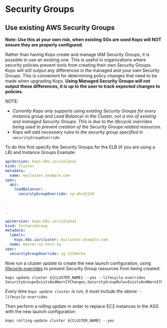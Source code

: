 # Security Groups

## Use existing AWS Security Groups
**Note: Use this at your own risk, when existing SGs are used Kops will NOT ensure they are properly configured.**

Rather than having Kops create and manage IAM Security Groups, it is possible to use an existing one. This is useful in organizations where security policies prevent tools from creating their own Security Groups.
Kops will still output any differences in the managed and your own Security Groups.
This is convenient for determining policy changes that need to be made when upgrading Kops.
**Using Managed Security Groups will not output these differences, it is up to the user to track expected changes to policies.**

NOTE: 

- *Currently Kops only supports using existing Security Groups for every instance group and Load Balancer in the Cluster, not a mix of existing and managed Security Groups.
This is due to the lifecycle overrides being used to prevent creation of the Security Groups related resources.*
- *Kops will add necessary rules to the security group specified in `securityGroupOverride`.*

To do this first specify the Security Groups for the ELB (if you are using a LB) and Instance Groups
Example:
```yaml
apiVersion: kops.k8s.io/v1alpha2
kind: Cluster
metadata:
  name: mycluster.example.com
spec:
  api:
    loadBalancer:
      securityGroupOverride: sg-abcd1234

.
.
.

apiVersion: kops.k8s.io/v1alpha2
kind: InstanceGroup
metadata:
  labels:
    kops.k8s.io/cluster: mycluster.example.com
  name: master-us-test-1a
spec:
  securityGroupOverride: sg-1234dcba

```

Now run a cluster update to create the new launch configuration, using [lifecycle overrides](./cli/kops_update_cluster.md#options) to prevent Security Group resources from being created:

```shell
kops update cluster ${CLUSTER_NAME} --yes --lifecycle-overrides SecurityGroup=ExistsAndWarnIfChanges,SecurityGroupRule=ExistsAndWarnIfChanges
```

*Every time `kops update cluster` is run, it must include the above `--lifecycle-overrides`.*

Then perform a rolling update in order to replace EC2 instances in the ASG with the new launch configuration:

```shell
kops rolling-update cluster ${CLUSTER_NAME} --yes
```
